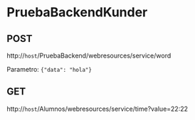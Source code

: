 # PruebaBackendKunder

POST 
---
http://``` host ```/PruebaBackend/webresources/service/word

Parametro: ``` {"data": "hola"}  ```

GET
---
http://``` host ```/Alumnos/webresources/service/time?value=22:22

